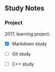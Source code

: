 ## Study Notes

### Project
2017, learning project:
- [x] Markdown study
- [ ] Git study
- [ ] C++ study

